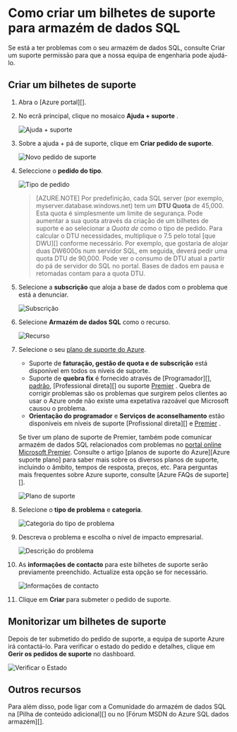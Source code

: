 <properties
   pageTitle="Como criar um bilhetes de suporte para armazém de dados SQL | Microsoft Azure"
   description="Como criar um bilhetes de suporte no armazém de dados do SQL Azure."
   services="sql-data-warehouse"
   documentationCenter="NA"
   authors="sonyam"
   manager="barbkess"
   editor=""/>

<tags
   ms.service="sql-data-warehouse"
   ms.devlang="NA"
   ms.topic="get-started-article"
   ms.tgt_pltfrm="NA"
   ms.workload="data-services"
   ms.date="09/01/2016"
   ms.author="sonyama;barbkess"/>

# <a name="how-to-create-a-support-ticket-for-sql-data-warehouse"></a>Como criar um bilhetes de suporte para armazém de dados SQL
 
Se está a ter problemas com o seu armazém de dados SQL, consulte Criar um suporte permissão para que a nossa equipa de engenharia pode ajudá-lo.

## <a name="create-a-support-ticket"></a>Criar um bilhetes de suporte

1. Abra o [Azure portal][].

2. No ecrã principal, clique no mosaico **Ajuda + suporte** .

    ![Ajuda + suporte](./media/sql-data-warehouse-get-started-create-support-ticket/help-support.png)

3. Sobre a ajuda + pá de suporte, clique em **Criar pedido de suporte**.

    ![Novo pedido de suporte](./media/sql-data-warehouse-get-started-create-support-ticket/create-support-request.png)
    
    <a name="request-quota-change"></a> 

4. Seleccione o **pedido do tipo**.

    ![Tipo de pedido](./media/sql-data-warehouse-get-started-create-support-ticket/request-type.png)
    
    >[AZURE.NOTE]  Por predefinição, cada SQL server (por exemplo, myserver.database.windows.net) tem um **DTU Quota** de 45,000. Esta quota é simplesmente um limite de segurança. Pode aumentar a sua quota através da criação de um bilhetes de suporte e ao selecionar a *Quota de* como o tipo de pedido. Para calcular o DTU necessidades, multiplique o 7.5 pelo total [que DWU][] conforme necessário. Por exemplo, que gostaria de alojar duas DW6000s num servidor SQL, em seguida, deverá pedir uma quota DTU de 90,000.  Pode ver o consumo de DTU atual a partir do pá de servidor do SQL no portal. Bases de dados em pausa e retomadas contam para a quota DTU. 

5. Selecione a **subscrição** que aloja a base de dados com o problema que está a denunciar.

    ![Subscrição](./media/sql-data-warehouse-get-started-create-support-ticket/subscription.png)

6. Selecione **Armazém de dados SQL** como o recurso.

    ![Recurso](./media/sql-data-warehouse-get-started-create-support-ticket/resource.png)

7. Selecione o seu [plano de suporte do Azure][].

    - Suporte de **faturação, gestão de quota e de subscrição** está disponível em todos os níveis de suporte.
    - Suporte de **quebra fix** é fornecido através de [Programador][], [padrão][], [Professional direta][] ou suporte [Premier][] . Quebra de corrigir problemas são os problemas que surgirem pelos clientes ao usar o Azure onde não existe uma expetativa razoável que Microsoft causou o problema.
    - **Orientação do programador** e **Serviços de aconselhamento** estão disponíveis em níveis de suporte [Profissional direta][] e [Premier][] . 
    
    Se tiver um plano de suporte de Premier, também pode comunicar armazém de dados SQL relacionados com problemas no [portal online Microsoft Premier][].  Consulte o artigo [planos de suporte do Azure][Azure suporte plano] para saber mais sobre os diversos planos de suporte, incluindo o âmbito, tempos de resposta, preços, etc.  Para perguntas mais frequentes sobre Azure suporte, consulte [Azure FAQs de suporte][].  

    ![Plano de suporte](./media/sql-data-warehouse-get-started-create-support-ticket/support-plan.png)

8. Selecione o **tipo de problema** e **categoria**.

    ![Categoria do tipo de problema](./media/sql-data-warehouse-get-started-create-support-ticket/problem-type-category.png)

9. Descreva o problema e escolha o nível de impacto empresarial.

    ![Descrição do problema](./media/sql-data-warehouse-get-started-create-support-ticket/problem-description.png)

10. As **informações de contacto** para este bilhetes de suporte serão previamente preenchido. Actualize esta opção se for necessário.

    ![Informações de contacto](./media/sql-data-warehouse-get-started-create-support-ticket/contact-info.png)

11. Clique em **Criar** para submeter o pedido de suporte.


## <a name="monitor-a-support-ticket"></a>Monitorizar um bilhetes de suporte

Depois de ter submetido do pedido de suporte, a equipa de suporte Azure irá contactá-lo. Para verificar o estado do pedido e detalhes, clique em **Gerir os pedidos de suporte** no dashboard.

![Verificar o Estado](./media/sql-data-warehouse-get-started-create-support-ticket/check-status.png)

## <a name="other-resources"></a>Outros recursos

Para além disso, pode ligar com a Comunidade do armazém de dados SQL na [Pilha de conteúdo adicional][] ou no [Fórum MSDN do Azure SQL dados armazém][].

<!--Image references--> 

<!--Article references--> 
[DWU]: ./sql-data-warehouse-overview-what-is.md#data-warehouse-units

<!--MSDN references--> 

<!--Other web references--> 
[Portal do Azure]: https://portal.azure.com/
[Plano de suporte do Azure]: https://azure.microsoft.com/support/plans/?WT.mc_id=Support_Plan_510979/  
[Para programadores]: https://azure.microsoft.com/support/plans/developer/  
[Padrão]: https://azure.microsoft.com/support/plans/standard/  
[Direct profissional]: https://azure.microsoft.com/support/plans/prodirect/  
[Premier]: https://azure.microsoft.com/support/plans/premier/  
[Perguntas mais frequentes do suporte Azure]: https://azure.microsoft.com/support/faq/
[Portal online Microsoft Premier]: https://premier.microsoft.com/
[Texto em excesso de pilha]: https://stackoverflow.com/questions/tagged/azure-sqldw/
[Fórum do MSDN de armazém de dados do SQL Azure]: https://social.msdn.microsoft.com/Forums/home?forum=AzureSQLDataWarehouse/

